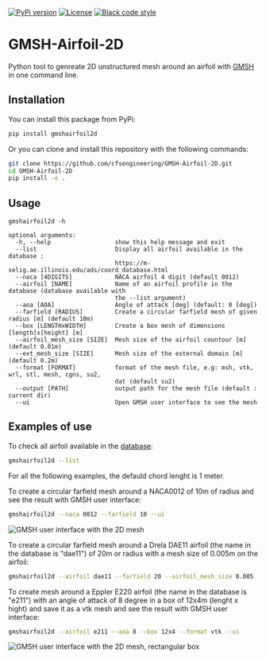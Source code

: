 [![PyPi version](https://img.shields.io/pypi/v/gmshairfoil2d.svg)](https://pypi.python.org/pypi/gmshairfoil2d)
[![License](https://img.shields.io/badge/license-Apache%202-blue.svg)](https://github.com/cfsengineering/GMSH-Airfoil-2D/blob/main/LICENSE)
[![Black code style](https://img.shields.io/badge/code%20style-black-000000.svg)](https://github.com/psf/black)

# GMSH-Airfoil-2D

Python tool to genreate 2D unstructured mesh around an airfoil with [GMSH](https://gmsh.info/) in one command line.

## Installation

You can install this package from PyPi:

```bash
pip install gmshairfoil2d
```

Or you can clone and install this repository with the following commands:

```bash
git clone https://github.com/cfsengineering/GMSH-Airfoil-2D.git
cd GMSH-Airfoil-2D
pip install -e .
```

## Usage

```text
gmshairfoil2d -h                                    

optional arguments:
  -h, --help                  show this help message and exit
  --list                      Display all airfoil available in the database :
                              https://m-selig.ae.illinois.edu/ads/coord_database.html
  --naca [4DIGITS]            NACA airfoil 4 digit (default 0012)
  --airfoil [NAME]            Name of an airfoil profile in the database (database available with
                              the --list argument)
  --aoa [AOA]                 Angle of attack [deg] (default: 0 [deg])
  --farfield [RADIUS]         Create a circular farfield mesh of given radius [m] (default 10m)
  --box [LENGTHxWIDTH]        Create a box mesh of dimensions [length]x[height] [m]
  --airfoil_mesh_size [SIZE]  Mesh size of the airfoil countour [m] (default 0.01m)
  --ext_mesh_size [SIZE]      Mesh size of the external domain [m] (default 0.2m)
  --format [FORMAT]           format of the mesh file, e.g: msh, vtk, wrl, stl, mesh, cgns, su2,
                              dat (default su2)
  --output [PATH]             output path for the mesh file (default : current dir)
  --ui                        Open GMSH user interface to see the mesh

```

## Examples of use

To check all airfoil available in the [database](https://m-selig.ae.illinois.edu/ads/coord_database.html):

```bash
gmshairfoil2d --list
```

For all the following examples, the defauld chord lenght is 1 meter.

To create a circular farfield mesh around a NACA0012 of 10m of radius and see the result with GMSH user interface:

```bash
gmshairfoil2d --naca 0012 --farfield 10 --ui
```

![GMSH user interface with the 2D mesh](images/example_mesh.png)

To create a circular farfield mesh around a Drela DAE11 airfoil (the name in the database is "dae11") of 20m or radius with a mesh size of 0.005m on the airfoil:

```bash
gmshairfoil2d --airfoil dae11 --farfield 20 --airfoil_mesh_size 0.005
```

To create mesh around a Eppler E220 airfoil (the name in the database is "e211") with an angle of attack of 8 degree in a box of 12x4m (lenght x hight) and save it as a vtk mesh and see the result with GMSH user interface:

```bash
gmshairfoil2d --airfoil e211 --aoa 8 --box 12x4 --format vtk --ui
```

![GMSH user interface with the 2D mesh, rectangular box](images/example_mesh_box.png)
